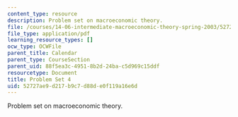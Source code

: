 ```yaml
---
content_type: resource
description: Problem set on macroeconomic theory.
file: /courses/14-06-intermediate-macroeconomic-theory-spring-2003/52727ae9d217b9c7d88de0f119a16e6d_1406ps4.pdf
file_type: application/pdf
learning_resource_types: []
ocw_type: OCWFile
parent_title: Calendar
parent_type: CourseSection
parent_uid: 88f5ea3c-4951-8b2d-24ba-c5d969c15ddf
resourcetype: Document
title: Problem Set 4
uid: 52727ae9-d217-b9c7-d88d-e0f119a16e6d
---
```

Problem set on macroeconomic theory.


